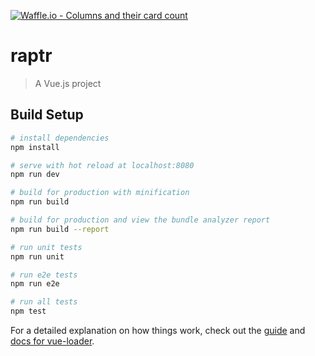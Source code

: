[![Waffle.io - Columns and their card count](https://badge.waffle.io/Dynamic-Gravity/raptr-project.png?columns=all)](https://waffle.io/Dynamic-Gravity/raptr-project?utm_source=badge)
# raptr

> A Vue.js project

## Build Setup

``` bash
# install dependencies
npm install

# serve with hot reload at localhost:8080
npm run dev

# build for production with minification
npm run build

# build for production and view the bundle analyzer report
npm run build --report

# run unit tests
npm run unit

# run e2e tests
npm run e2e

# run all tests
npm test
```

For a detailed explanation on how things work, check out the [guide](http://vuejs-templates.github.io/webpack/) and [docs for vue-loader](http://vuejs.github.io/vue-loader).
